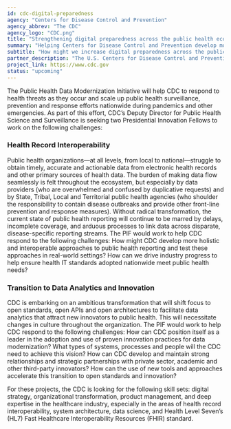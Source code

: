 ```yaml
---
id: cdc-digital-preparedness
agency: "Centers for Disease Control and Prevention"
agency_abbrev: "The CDC"
agency_logo: "CDC.png"
title: "Strengthening digital preparedness across the public health ecosystem"
summary: "Helping Centers for Disease Control and Prevention develop more holistic and interoperable approaches to public health reporting, and position itself as a leader in data modernization."
subtitle: "How might we increase digital preparedness across the public health ecosystem to help predict health threats and improve health outcomes?"
partner_description: "The U.S. Centers for Disease Control and Prevention (CDC) is the nation’s health protection agency, working 24/7 to protect America from health and safety threats, both foreign and domestic. Whether diseases start at home or abroad, are chronic or acute, curable or preventable, human error or deliberate attack, CDC fights disease and supports communities and citizens to do the same."
project_link: https://www.cdc.gov
status: "upcoming"
---
```

The Public Health Data Modernization Initiative will help CDC to respond to health threats as they occur and scale up public health surveillance, prevention and response efforts nationwide during pandemics and other emergencies. As part of this effort, CDC’s Deputy Director for Public Health Science and Surveillance is seeking two Presidential Innovation Fellows to work on the following challenges:

### Health Record Interoperability
Public health organizations—at all levels, from local to national—struggle to obtain timely, accurate and actionable data from electronic health records and other primary sources of health data. The burden of making data flow seamlessly is felt throughout the ecosystem, but especially by data providers (who are overwhelmed and confused by duplicative requests) and by State, Tribal, Local and Territorial public health agencies (who shoulder the responsibility to contain disease outbreaks and provide other front-line prevention and response measures). Without radical transformation, the current state of public health reporting will continue to be marred by delays, incomplete coverage, and arduous processes to link data across disparate, disease-specific reporting streams. The PIF would work to help CDC respond to the following challenges: How might CDC develop more holistic and interoperable approaches to public health reporting and test these approaches in real-world settings? How can we drive industry progress to help ensure health IT standards adopted nationwide meet public health needs?

### Transition to Data Analytics and Innovation
CDC is embarking on an ambitious transformation that will shift focus to open standards, open APIs and open architectures to facilitate data analytics that attract new innovators to public health. This will necessitate changes in culture throughout the organization. The PIF would work to help CDC respond to the following challenges: How can CDC position itself as a leader in the adoption and use of proven innovation practices for data modernization? What types of systems, processes and people will the CDC need to achieve this vision? How can CDC develop and maintain strong relationships and strategic partnerships with private sector, academic and other third-party innovators? How can the use of new tools and approaches accelerate this transition to open standards and innovation?

For these projects, the CDC is looking for the following skill sets: digital strategy, organizational transformation, product management, and deep expertise in the healthcare industry, especially in the areas of health record interoperability, system architecture, data science, and Health Level Seven’s (HL7) Fast Healthcare Interoperability Resources (FHIR) standard.
